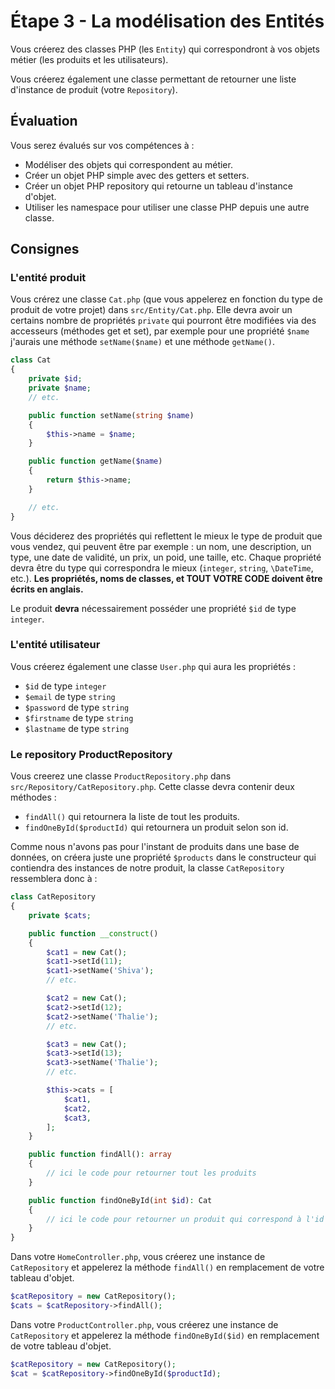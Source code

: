 # Étape 3 - La modélisation des Entités

Vous créerez des classes PHP (les `Entity`) qui correspondront à vos objets métier (les produits et les utilisateurs).

Vous créerez également une classe permettant de retourner une liste d'instance de produit (votre `Repository`).

## Évaluation

Vous serez évalués sur vos compétences à :

* Modéliser des objets qui correspondent au métier.
* Créer un objet PHP simple avec des getters et setters.
* Créer un objet PHP repository qui retourne un tableau d'instance d'objet.
* Utiliser les namespace pour utiliser une classe PHP depuis une autre classe.

## Consignes

### L'entité produit

Vous crérez une classe `Cat.php` (que vous appelerez en fonction du type de produit de votre projet) dans  `src/Entity/Cat.php`. Elle devra avoir un certains nombre de propriétés `private` qui pourront être modifiées via des accesseurs (méthodes get et set), par exemple pour une propriété `$name` j'aurais une méthode `setName($name)` et une méthode `getName()`.

```php
class Cat
{
    private $id;
    private $name;
    // etc.

    public function setName(string $name)
    {
        $this->name = $name;
    }

    public function getName($name)
    {
        return $this->name;
    }

    // etc.
}
```

Vous déciderez des propriétés qui reflettent le mieux le type de produit que vous vendez, qui peuvent être par exemple : un nom, une description, un type, une date de validité, un prix, un poid, une taille, etc. Chaque propriété devra être du type qui correspondra le mieux (`integer`, `string`, `\DateTime`, etc.). **Les propriétés, noms de classes, et TOUT VOTRE CODE doivent être écrits en anglais.**

Le produit **devra** nécessairement posséder une propriété `$id` de type `integer`.

### L'entité utilisateur

Vous créerez également une classe `User.php` qui aura les propriétés :

* `$id` de type `integer`
* `$email` de type `string`
* `$password` de type `string`
* `$firstname` de type `string`
* `$lastname` de type `string`

### Le repository ProductRepository

Vous creerez une classe `ProductRepository.php` dans `src/Repository/CatRepository.php`. Cette classe devra contenir deux méthodes :

* `findAll()` qui retournera la liste de tout les produits.
* `findOneById($productId)` qui retournera un produit selon son id.

Comme nous n'avons pas pour l'instant de produits dans une base de données, on créera juste une propriété `$products` dans le constructeur qui contiendra des instances de notre produit, la classe `CatRepository` ressemblera donc à :

```php
class CatRepository
{
    private $cats;

    public function __construct()
    {
        $cat1 = new Cat();
        $cat1->setId(11);
        $cat1->setName('Shiva');
        // etc.

        $cat2 = new Cat();
        $cat2->setId(12);
        $cat2->setName('Thalie');
        // etc.

        $cat3 = new Cat();
        $cat3->setId(13);
        $cat3->setName('Thalie');
        // etc.

        $this->cats = [
            $cat1,
            $cat2,
            $cat3,
        ];
    }

    public function findAll(): array
    {
        // ici le code pour retourner tout les produits
    }

    public function findOneById(int $id): Cat
    {
        // ici le code pour retourner un produit qui correspond à l'id
    }
}
```

Dans votre `HomeController.php`, vous créerez une instance de `CatRepository` et appelerez la méthode `findAll()` en remplacement de votre tableau d'objet.

```php
$catRepository = new CatRepository();
$cats = $catRepository->findAll();
```

Dans votre `ProductController.php`, vous créerez une instance de `CatRepository` et appelerez la méthode `findOneById($id)` en remplacement de votre tableau d'objet.

```php
$catRepository = new CatRepository();
$cat = $catRepository->findOneById($productId);
```